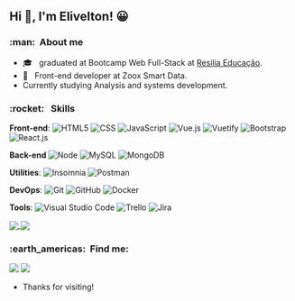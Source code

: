 ## Hi 👋, I'm Elivelton! 😀	

<h3> :man: &nbsp;About me</h3>

- 🎓 &nbsp; graduated at Bootcamp  Web Full-Stack at <a href="https://www.resilia.work/">Resilia Educação</a>.
- 💼 &nbsp; Front-end developer at Zoox Smart Data.
- Currently studying Analysis and systems development.


<h3> :rocket: &nbsp; Skills </h3>



 **Front-end**: 
  ![HTML5](https://img.shields.io/badge/-HTML5-333333?style=flat&logo=HTML5)
  ![CSS](https://img.shields.io/badge/-CSS-333333?style=flat&logo=CSS3&logoColor=1572B6)
  ![JavaScript](https://img.shields.io/badge/-JavaScript-333333?style=flat&logo=javascript)
  ![Vue.js](https://img.shields.io/badge/-Vue.js-333333?style=flat&logo=vue.js)
  ![Vuetify]( https://img.shields.io/badge/-Vuetify-333333?style=flat&logo=vuetify)
  ![Bootstrap](https://img.shields.io/badge/-Bootstrap-333333?style=flat&logo=Bootstrap)
  ![React.js](https://img.shields.io/badge/-React.js-333333?style=flat&logo=react)
  
  **Back-end**
  ![Node](https://img.shields.io/badge/-Node.js-333333?style=flat&logo=node.js)
  ![MySQL](https://img.shields.io/badge/-MySQL-333333?style=flat&logo=mysql)
  ![MongoDB](https://img.shields.io/badge/-MongoDB-333333?style=flat&logo=mongoDb)




**Utilities**: ![Insomnia](https://img.shields.io/badge/-Insomnia-333333?style=flat&logo=insomnia)
  ![Postman](https://img.shields.io/badge/-Postman-333333?style=flat&logo=postman)


 **DevOps**: ![Git](https://img.shields.io/badge/-Git-333333?style=flat&logo=git)
  ![GitHub](https://img.shields.io/badge/-GitHub-333333?style=flat&logo=github)
  ![Docker](https://img.shields.io/badge/-Docker-333333?style=flat&logo=docker)
 


  **Tools**: ![Visual Studio Code](https://img.shields.io/badge/-Visual%20Studio%20Code-333333?style=flat&logo=visual-studio-code&logoColor=007ACC)
  ![Trello](https://img.shields.io/badge/-Trello-333333?style=flat&logo=trello&logoColor=007ACC)
  ![Jira](https://img.shields.io/badge/-Jira-333333?style=flat&logo=jira)

<a href="https://github.com/EliveltonSouzaDev/EliveltonSouzaDev/blob/main/README.md">
  <img align="center" src="https://github-readme-stats.vercel.app/api?username=EliveltonSouzaDev&show_icons=true&theme=dark" />
    <img align="center" src="https://github-readme-stats.vercel.app/api/top-langs/?username=EliveltonSouzaDev&layout=compact&theme=dark" />

</a>

<br/>


<h3> :earth_americas: &nbsp;Find me: </h3> 

<p align="left">
 
  <a href="https://www.linkedin.com/in/eliveltonsouza12/" alt="Linkedin">
  <img src="https://img.shields.io/badge/-Linkedin-0e76a8?style=flat-square&logo=Linkedin&logoColor=white&link=https://www.linkedin.com/in/eliveltonsouza12/" /></a>

   <a href="https://twitter.com/veltonsouza" alt="Twitter">
  <img src="https://img.shields.io/badge/-Twitter-1ca0f1?style=flat-square&labelColor=1ca0f1&logo=twitter&logoColor=white&link=https://twitter.com/veltonsouza"/></a>




- Thanks for visiting! 

